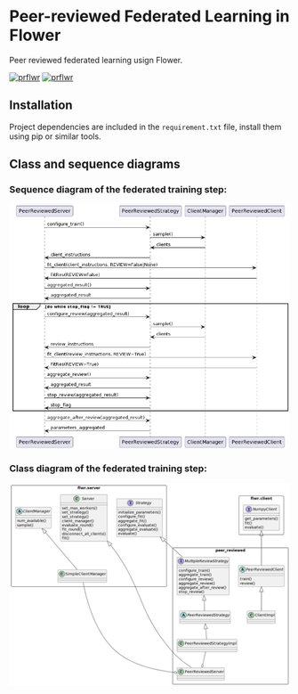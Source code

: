# Peer-reviewed Federated Learning in Flower

Peer reviewed federated learning usign Flower.

[![prflwr](https://github.com/passerim/peer-reviewed-flower/actions/workflows/prflwr.yml/badge.svg)](https://github.com/passerim/peer-reviewed-flower/actions/workflows/prflwr.yml)
[![prflwr](https://github.com/passerim/peer-reviewed-flower/actions/workflows/install.yml/badge.svg)](https://github.com/passerim/peer-reviewed-flower/actions/workflows/install.yml)

## Installation

Project dependencies are included in the ```requirement.txt``` file, install them using pip or similar tools.

## Class and sequence diagrams

### Sequence diagram of the federated training step:

![Sequence diagram](./doc/imgs/sequenza.png)

### Class diagram of the federated training step:

![Class diagram](./doc/imgs/classi.png)
